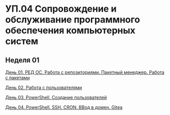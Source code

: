 # УП.04 Сопровождение и обслуживание программного обеспечения компьютерных систем

## Неделя 01
[День 01. РЕД ОС. Работа с репозиториями. Пакетный менеджер. Работа с пакетами](week01/day01/day01.md)

[День 02. Работа с пользователями](week01/day02/day02.md)

[День 03. PowerShell. Создание пользователей](week01/day03/day03.md)

[День 04. PowerShell. SSH. CRON. ВВод в домен. Gitea](week01/day04/day04.md)
